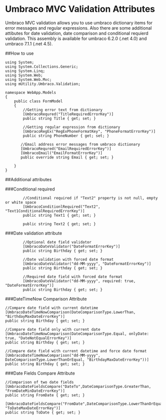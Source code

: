 Umbraco MVC Validation Attributes
=================================

Umbraco MVC validation allows you to use umbraco dictionary items for error messages and regular expressions. Also there are some additional attibutes for date validation, date comparison and conditional requierd validation. This assembly is available for umbraco 6.2.0 (.net 4.0) and umbraco 7.1.1 (.net 4.5).

##How to use


    using System;
    using System.Collections.Generic;
    using System.Linq;
    using System.Web;
    using System.Web.Mvc;
    using mUtility.Umbraco.Validation;

    namespace WebApp.Models
    {
        public class FormModel
        {
            //Getting error text from dictionary
            [UmbracoRequred("TitleRequiredErrorKey")]
            public string Title { get; set; }
            
            //Getting regular expression from dictionary
            [UmbracoRegEx("RegExPhoneFormatKey", "PhoneFormatErrorKey")]
            public string PhoneNumber { get; set; }
            
           //Email address error messages from umbraco dictionary
           [UmbracoRequred("EmailRequiredErrorKey")]
           [UmbracoEmail("EmailFormatErrorKey")]
           public override string Email { get; set; }
            
        }
    }
    
    
##Additional attributes


###Conditional required

            //Conditional required if "Text2" property is not null, empty or white space
            [UmbracoConditionlRequired("Text2", "Text1ConditionalRequiredErrorKey")]
            public string Text1 { get; set; }
            
            public string Text2 { get; set; } 


###Date validation attribute

            //Optional date field validator
            [UmbracoDateValidator("DateFormatErrorKey")]
            public string Birthday { get; set; }
            
            //Date validation with forced date format
            [UmbracoDateValidator("dd-MM-yyyy", "DateFormatErrorKey")]
            public string Birthday { get; set; }
            
            //Required date field with forced date format
            [UmbracoDateValidator("dd-MM-yyyy", required: true, "DateFormatErrorKey")]
            public string Birthday { get; set; }
            

###DateTimeNow Comparison Attribute

    //Compare date field with current datetime
    [UmbracoDateTimeNowComparison(DateComparisonType.LowerThan, "BirthdayMaxDateErrorKey")]
    public string Birthday { get; set; }
    
    //Compare date field only with current date
    [UmbracoDateTimeNowComparison(DateComparisonType.Equal, onlyDate: true, "DateNotEqualErrorKey")]
    public string Birthday { get; set; }

    //Compare date field with current datetime and force date format
    [UmbracoDateTimeNowComparison("dd-MM-yyyy", DateComparisonType.LowerThanOrEqual, "BirthdayMaxDateErrorKey"))]
    public string Birthday { get; set; }
    
    
###Date Fields Compare Attribute

    //Comparison of two date fields
    [UmbracoDateFieldsCompare("DateTo",DateComparisonType.GreaterThan, "FromDateMinDateErrorKey")]
    public string FromDate { get; set; }
    
    [UmbracoDateFieldsCompare("FromDate",DateComparisonType.LowerThanOrEqual, "ToDateMaxDateErrorKey")]
    public string ToDate { get; set; }
    
    
